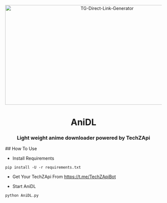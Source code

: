 <p align="center">
  <a href="https://github.com/TechShreyash/AniDL">
    <img src="https://socialify.git.ci/TechShreyash/AniDL/image?description=1&font=Source%20Code%20Pro&forks=1&issues=1&pattern=Charlie%20Brown&pulls=1&stargazers=1&theme=Dark" alt="TG-Direct-Link-Generator" width="640" height="320" /></a></p>
<h1 align="center">AniDL</h1>
<h3 align="center">Light weight anime downloader powered by TechZApi</h3>
## How To Use

- Install Requirements
```
pip install -U -r requirements.txt
```

- Get Your TechZApi From https://t.me/TechZApiBot

- Start AniDL
```
python AniDL.py
```
